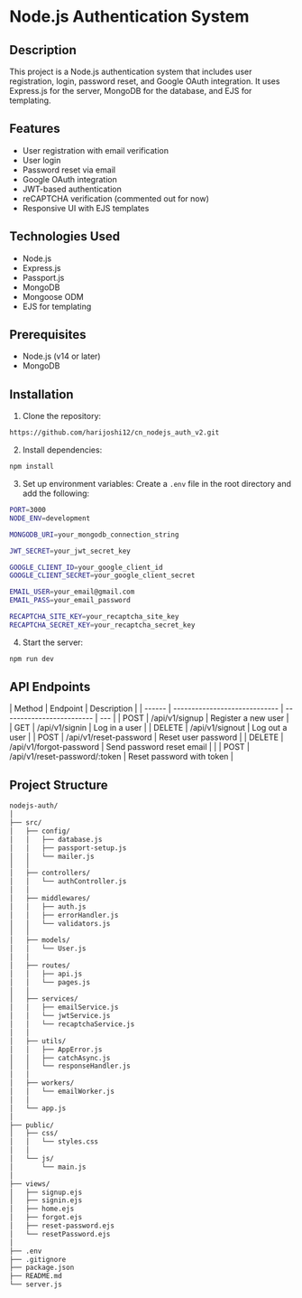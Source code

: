 # Node.js Authentication System

## Description

This project is a Node.js authentication system that includes user registration, login, password reset, and Google OAuth integration. It uses Express.js for the server, MongoDB for the database, and EJS for templating.

## Features

- User registration with email verification
- User login
- Password reset via email
- Google OAuth integration
- JWT-based authentication
- reCAPTCHA verification (commented out for now)
- Responsive UI with EJS templates

## Technologies Used

- Node.js
- Express.js
- Passport.js
- MongoDB
- Mongoose ODM
- EJS for templating

## Prerequisites

- Node.js (v14 or later)
- MongoDB

## Installation

1. Clone the repository:

```bash
https://github.com/harijoshi12/cn_nodejs_auth_v2.git
```

2. Install dependencies:

```bash
npm install
```

3. Set up environment variables:
   Create a `.env` file in the root directory and add the following:

```bash
PORT=3000
NODE_ENV=development

MONGODB_URI=your_mongodb_connection_string

JWT_SECRET=your_jwt_secret_key

GOOGLE_CLIENT_ID=your_google_client_id
GOOGLE_CLIENT_SECRET=your_google_client_secret

EMAIL_USER=your_email@gmail.com
EMAIL_PASS=your_email_password

RECAPTCHA_SITE_KEY=your_recaptcha_site_key
RECAPTCHA_SECRET_KEY=your_recaptcha_secret_key
```

4. Start the server:

```bash
npm run dev
```

## API Endpoints

| Method | Endpoint                      | Description               |
| ------ | ----------------------------- | ------------------------- | --- |
| POST   | /api/v1/signup                | Register a new user       |
| GET    | /api/v1/signin                | Log in a user             |
| DELETE | /api/v1/signout               | Log out a user            |
| POST   | /api/v1/reset-password        | Reset user password       |
| DELETE | /api/v1/forgot-password       | Send password reset email |     |
| POST   | /api/v1/reset-password/:token | Reset password with token |

## Project Structure

```bash
nodejs-auth/
│
├── src/
│   ├── config/
│   │   ├── database.js
│   │   ├── passport-setup.js
│   │   └── mailer.js
│   │
│   ├── controllers/
│   │   └── authController.js
│   │
│   ├── middlewares/
│   │   ├── auth.js
│   │   ├── errorHandler.js
│   │   └── validators.js
│   │
│   ├── models/
│   │   └── User.js
│   │
│   ├── routes/
│   │   ├── api.js
│   │   └── pages.js
│   │
│   ├── services/
│   │   ├── emailService.js
│   │   └── jwtService.js
│   │   └── recaptchaService.js
│   │
│   ├── utils/
│   │   ├── AppError.js
│   │   ├── catchAsync.js
│   │   └── responseHandler.js
│   │
│   ├── workers/
│   │   └── emailWorker.js
│   │
│   └── app.js
│
├── public/
│   ├── css/
│   │   └── styles.css
│   │
│   └── js/
│       └── main.js
│
├── views/
│   ├── signup.ejs
│   ├── signin.ejs
│   ├── home.ejs
│   ├── forgot.ejs
│   ├── reset-password.ejs
│   └── resetPassword.ejs
│
├── .env
├── .gitignore
├── package.json
├── README.md
└── server.js

```
